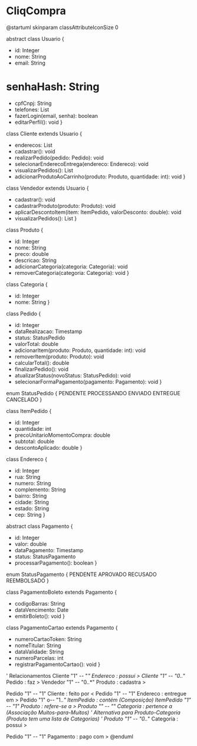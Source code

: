 # CliqCompra
@startuml
skinparam classAttributeIconSize 0

abstract class Usuario {
  + id: Integer
  + nome: String
  + email: String
  # senhaHash: String
  + cpfCnpj: String
  + telefones: List<String>
  + fazerLogin(email, senha): boolean
  + editarPerfil(): void
}

class Cliente extends Usuario {
  + enderecos: List<Endereco>
  + cadastrar(): void
  + realizarPedido(pedido: Pedido): void
  + selecionarEnderecoEntrega(endereco: Endereco): void
  + visualizarPedidos(): List<Pedido>
  + adicionarProdutoAoCarrinho(produto: Produto, quantidade: int): void
}

class Vendedor extends Usuario {
  + cadastrar(): void
  + cadastrarProduto(produto: Produto): void
  + aplicarDescontoItem(item: ItemPedido, valorDesconto: double): void
  + visualizarPedidos(): List<Pedido>
}

class Produto {
  + id: Integer
  + nome: String
  + preco: double
  + descricao: String
  + adicionarCategoria(categoria: Categoria): void
  + removerCategoria(categoria: Categoria): void
}

class Categoria {
  + id: Integer
  + nome: String
}

class Pedido {
  + id: Integer
  + dataRealizacao: Timestamp
  + status: StatusPedido
  + valorTotal: double
  + adicionarItem(produto: Produto, quantidade: int): void
  + removerItem(produto: Produto): void
  + calcularTotal(): double
  + finalizarPedido(): void
  + atualizarStatus(novoStatus: StatusPedido): void
  + selecionarFormaPagamento(pagamento: Pagamento): void
}

enum StatusPedido {
  PENDENTE
  PROCESSANDO
  ENVIADO
  ENTREGUE
  CANCELADO
}

class ItemPedido {
  + id: Integer
  + quantidade: int
  + precoUnitarioMomentoCompra: double
  + subtotal: double
  + descontoAplicado: double
}

class Endereco {
  + id: Integer
  + rua: String
  + numero: String
  + complemento: String
  + bairro: String
  + cidade: String
  + estado: String
  + cep: String
}

abstract class Pagamento {
  + id: Integer
  + valor: double
  + dataPagamento: Timestamp
  + status: StatusPagamento
  + processarPagamento(): boolean
}

enum StatusPagamento {
  PENDENTE
  APROVADO
  RECUSADO
  REEMBOLSADO
}

class PagamentoBoleto extends Pagamento {
  + codigoBarras: String
  + dataVencimento: Date
  + emitirBoleto(): void
}

class PagamentoCartao extends Pagamento {
  + numeroCartaoToken: String
  + nomeTitular: String
  + dataValidade: String
  + numeroParcelas: int
  + registrarPagamentoCartao(): void
}

' Relacionamentos
Cliente "1" -- "*" Endereco : possui >
Cliente "1" -- "0..*" Pedido : faz >
Vendedor "1" -- "0..*" Produto : cadastra >

Pedido "1" -- "1" Cliente : feito por <
Pedido "1" -- "1" Endereco : entregue em >
Pedido "1" o-- "1..*" ItemPedido : contém (Composição)
ItemPedido "1" -- "1" Produto : refere-se a >
Produto "" -- "" Categoria : pertence a (Associação Muitos-para-Muitos)
' Alternativa para Produto-Categoria (Produto tem uma lista de Categorias)
' Produto "1" -- "0..*" Categoria : possui >

Pedido "1" -- "1" Pagamento : pago com >
@enduml
